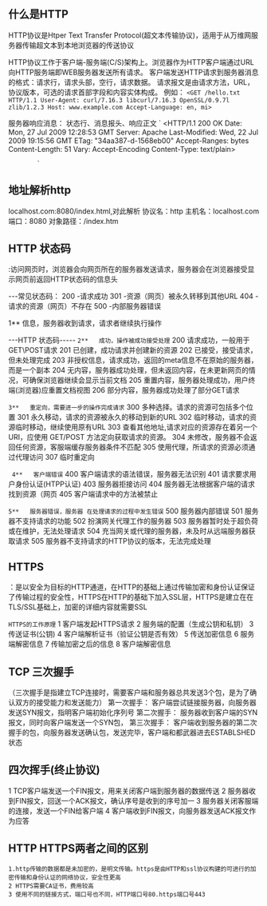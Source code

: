 ## 什么是HTTP
  HTTP协议是Htper Text Transfer Protocol(超文本传输协议)，适用于从万维网服务器传输超文本到本地浏览器的传送协议

  HTTP协议工作于客户端-服务端(C/S)架构上。浏览器作为HTTP客户端通过URL向HTTP服务端即WEB服务器发送所有请求。
  客户端发送HTTP请求到服务器消息的格式：请求行，请求头部，空行，请求数据。
  请求报文是由请求方法，URL，协议版本，可选的请求首部字段和内容实体构成。
  例如：
              `<GET /hello.txt HTTP/1.1
              User-Agent: curl/7.16.3 libcurl/7.16.3 OpenSSL/0.9.7l zlib/1.2.3
              Host: www.example.com
              Accept-Language: en, mi>`

  服务器响应消息： 状态行、消息报头、响应正文
            `
            <HTTP/1.1 200 OK
            Date: Mon, 27 Jul 2009 12:28:53 GMT
            Server: Apache
            Last-Modified: Wed, 22 Jul 2009 19:15:56 GMT
            ETag: "34aa387-d-1568eb00"
            Accept-Ranges: bytes
            Content-Length: 51
            Vary: Accept-Encoding
            Content-Type: text/plain>
            
            `

## 地址解析http
  localhost.com:8080/index.html,对此解析
协议名：http
主机名：localhost.com
端口：8080
对象路径：/index.htm

##  HTTP 状态码
  :访问网页时，浏览器会向网页所在的服务器发送请求，服务器会在浏览器接受显示网页前返回HTTP状态码的信息头

---常见状态码：
    200    -请求成功
    301    -资源（网页）被永久转移到其他URL
    404    -请求的资源（网页）不存在
    500    -内部服务器错误

1**   信息，服务器收到请求，请求者继续执行操作


---HTTP 状态码-----
`2**   成功，操作被成功接受处理`
  200  请求成功，一般用于GET\POST请求
  201  已创建，成功请求并创建新的资源
  202  已接受，接受请求，但未处理完成
  203  非授权信息，请求成功，返回的meta信息不在原始的服务器，而是一个副本
  204  无内容，服务器成功处理，但未返回内容，在未更新网页的情况，可确保浏览器继续会显示当前文档
  205  重置内容，服务器处理成功，用户终端(浏览器)应重置文档视图
  206  部分内容，服务器成功处理了部分GET请求

`3**   重定向，需要进一步的操作完成请求`
  300  多种选择。请求的资源可包括多个位置
  301  永久移动，请求的资源被永久的移动到新的URL
  302  临时移动，请求的资源临时移动，继续使用原有URL
  303  查看其他地址,请求对应的资源存在着另一个 URI，应使用 GET/POST 方法定向获取请求的资源。
  304  未修改，服务器不会返回任何资源，客服端缓存服务器条件不匹配
  305  使用代理，所请求的资源必须通过代理访问
  307  临时重定向

  ` 4**   客户端错误`
  400  客户端请求的语法错误，服务器无法识别
  401  请求要求用户身份认证(HTPP认证)
  403  服务器拒接访问
  404  	服务器无法根据客户端的请求找到资源（网页
  405  客户端请求中的方法被禁止 

  `5**   服务器错误，服务器 在处理请求的过程中发生错误`
  500   服务器内部错误
  501   服务器不支持请求的功能
  502   扮演网关代理工作的服务器
  503   服务器暂时处于超负荷或在维护，无法处理请求
  504   充当网关或代理的服务器，未及时从远端服务器获取请求
  505   服务器不支持请求的HTTP协议的版本，无法完成处理



## HTTPS
  ：是以安全为目标的HTTP通道，在HTTP的基础上通过传输加密和身份认证保证了传输过程的安全性，HTTPS在HTTP的基础下加入SSL层，HTTPS是建立在在TLS/SSL基础上，加密的详细内容就需要SSL


  `HTTPS的工作原理`
    1 客户端发起HTTPS请求
    2 服务端的配置（生成公钥和私钥）
    3 传送证书(公钥)
    4 客户端解析证书（验证公钥是否有效）
    5 传送加密信息
    6 服务端解密信息
    7 传输加密之后的信息
    8 客户端解密信息










## TCP 三次握手
（三次握手是指建立TCP连接时，需要客户端和服务器总共发送3个包，是为了确认双方的接受能力和发送能力）
    第一次握手： 客户端尝试链接服务器，向服务器发送SYN报文，指明客户端初始化序列号
    第二次握手： 服务器收到客户端的SYN报文，同时向客户端发送一个SYN包，
    第三次握手： 客户端收到服务器的第二次握手的包，向服务器发送确认包，发送完毕，客户端和都武器进去ESTABLSHED状态

## 四次挥手(终止协议)
  1 TCP客户端发送一个FIN报文，用来关闭客户端到服务器的数据传送
  2 服务器收到FIN报文，回送一个ACK报文，确认序号是收到的序号加一
  3 服务器关闭客服端的连接，发送一个FIN给客户端
  4 客户端收到FIN报文，向服务器发送ACK报文作为应答 



##    HTTP  HTTPS两者之间的区别

    1.http传输的数据都是未加密的，是明文传输。https是由HTTP和ssl协议构建的可进行的加密传输和身份认证的网络协议，安全性更高
    2 HTTPS需要CA证书，费用较高
    3 使用不同的链接方式，端口号也不同，HTTP端口号80.https端口号443
     




